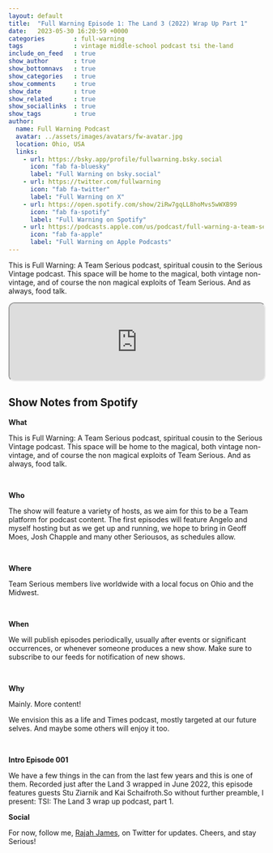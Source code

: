 ```yaml
---
layout: default
title:  "Full Warning Episode 1: The Land 3 (2022) Wrap Up Part 1"
date:   2023-05-30 16:20:59 +0000
categories        : full-warning
tags              : vintage middle-school podcast tsi the-land
include_on_feed   : true
show_author       : true
show_bottomnavs   : true
show_categories   : true
show_comments     : true
show_date         : true
show_related      : true
show_sociallinks  : true
show_tags         : true
author:
  name: Full Warning Podcast
  avatar: ../assets/images/avatars/fw-avatar.jpg
  location: Ohio, USA
  links:
    - url: https://bsky.app/profile/fullwarning.bsky.social
      icon: "fab fa-bluesky"
      label: "Full Warning on bsky.social"
    - url: https://twitter.com/fullwarning
      icon: "fab fa-twitter"
      label: "Full Warning on X"
    - url: https://open.spotify.com/show/2iRw7gqLL8hoMvs5wWXB99
      icon: "fab fa-spotify"
      label: "Full Warning on Spotify"
    - url: https://podcasts.apple.com/us/podcast/full-warning-a-team-serious-podcast/id1739246826
      icon: "fab fa-apple"
      label: "Full Warning on Apple Podcasts"
---
```

<p>This is Full Warning: A Team Serious podcast, spiritual cousin to the Serious Vintage podcast. This space will be home to the magical, both vintage non-vintage, and of course the non magical exploits of Team Serious. And as always, food talk.</p>

<iframe style="border-radius:12px" src="https://podcasters.spotify.com/pod/show/full-warning/embed/episodes/Full-Warning-Episode-1-The-Land-3-2022-Wrap-Up-Part-1-e24ujjf/a-a9u18r3" allow="autoplay; clipboard-write; encrypted-media; fullscreen; picture-in-picture" width="100%" height="152"  scrolling="no"></iframe>

## Show Notes from Spotify

<p><strong>What </strong></p>
<p>This is Full Warning: A Team Serious podcast, spiritual cousin to the Serious Vintage podcast. This space will be home to the magical, both vintage non-vintage, and of course the non magical exploits of Team Serious. And as always, food talk.</p>
<p><br></p>
<p><strong>Who</strong></p>
<p>The show will feature a variety of hosts, as we aim for this to be a Team platform for podcast content. The first episodes will feature Angelo and myself hosting but as we get up and running, we hope to bring in Geoff Moes, Josh Chapple and many other Seriousos, as schedules allow.</p>
<p><br></p>
<p><strong>Where</strong></p>
<p>Team Serious members live worldwide with a local focus on Ohio and the Midwest.</p>
<p><br></p>
<p><strong>When</strong></p>
<p>We will publish episodes periodically, usually after events or significant occurrences, or whenever someone produces a new show. Make sure to subscribe to our feeds for notification of new shows.</p>
<p><br></p>
<p><strong>Why</strong></p>
<p>Mainly. More content!</p>
<p>We envision this as a life and Times podcast, mostly targeted at our future selves. And maybe some others will enjoy it too.</p>
<p><br></p>
<p><strong>Intro Episode 001</strong></p>
<p>We have a few things in the can from the last few years and this is one of them. Recorded just after the Land 3 wrapped in June 2022, this episode features guests Stu Ziarnik and Kai Schaifroth.So without further preamble, I present: TSI: The Land 3 wrap up podcast, part 1.

<strong>Social</strong></p>
<p>For now, follow me, <a href="https://twitter.com/rykerwilliams">⁠⁠Rajah James⁠⁠</a>, on Twitter for updates. Cheers, and stay Serious!</p>

